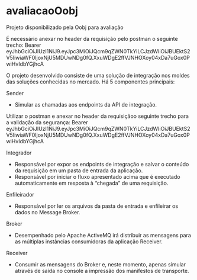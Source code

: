 # avaliacaoOobj
Projeto disponibilizado pela Oobj para avaliação

É necessário anexar no header da requisição pelo postman o seguinte trecho:
Bearer eyJhbGciOiJIUzI1NiJ9.eyJpc3MiOiJQcm9qZWN0TkYiLCJzdWIiOiJBUEktS2V5IiwiaWF0IjoxNjU5MDUwNDg0fQ.XxuWDgE2ffVJNHOXoy04xDa7uGox0PwiHvIdbYGjhcA

O projeto desenvolvido consiste de uma solução de integração nos moldes das soluções conhecidas no mercado. Há 5 componentes principais:

Sender
- Simular as chamadas aos endpoints da API de integração.

Utilizar o postman e anexar no header da requisiçãoo seguinte trecho para a validação da segurança:
Bearer eyJhbGciOiJIUzI1NiJ9.eyJpc3MiOiJQcm9qZWN0TkYiLCJzdWIiOiJBUEktS2V5IiwiaWF0IjoxNjU5MDUwNDg0fQ.XxuWDgE2ffVJNHOXoy04xDa7uGox0PwiHvIdbYGjhcA

Integrador
- Responsável por expor os endpoints de integração e salvar o conteúdo da requisição em um pasta de entrada da aplicação.
- Responsável por iniciar o fluxo apresentado acima que é executado automaticamente em resposta à “chegada” de uma requisição.

Enfileirador
- Responsável por ler os arquivos da pasta de entrada e enfileirar os dados no Message Broker.

Broker
- Desempenhado pelo Apache ActiveMQ irá distribuir as mensagens para as múltiplas instâncias consumidoras da aplicação Receiver.

Receiver
- Consumir as mensagens do Broker e, neste momento, apenas simular através de saída no console a impressão dos manifestos de transporte.

